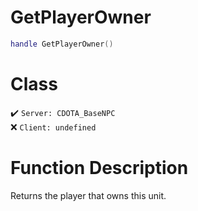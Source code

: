 # GetPlayerOwner
```lua
handle GetPlayerOwner()
```
# Class
✔️ `Server: CDOTA_BaseNPC`  
❌ `Client: undefined`  

# Function Description
Returns the player that owns this unit.
